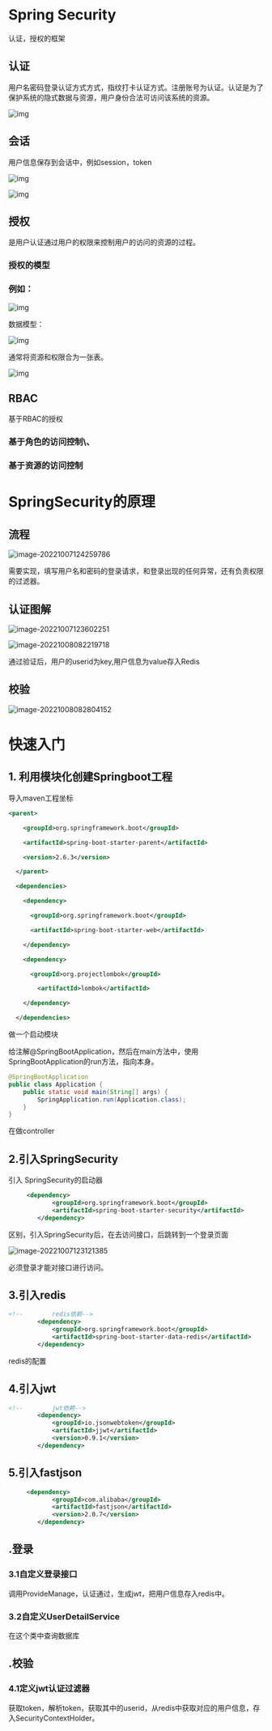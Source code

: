 # Spring Security

认证，授权的框架

## 认证

用户名密码登录认证方式方式，指纹打卡认证方式。注册账号为认证。认证是为了保护系统的隐式数据与资源，用户身份合法可访问该系统的资源。

![img](file:///C:\Users\李焱军\AppData\Local\Temp\ksohtml1360\wps1.jpg) 

## 会话

用户信息保存到会话中，例如session，token

![img](file:///C:\Users\李焱军\AppData\Local\Temp\ksohtml1360\wps2.jpg) 

![img](file:///C:\Users\李焱军\AppData\Local\Temp\ksohtml1360\wps3.jpg) 

## 授权

是用户认证通过用户的权限来控制用户的访问的资源的过程。

### 授权的模型

### 例如：

![img](file:///C:\Users\李焱军\AppData\Local\Temp\ksohtml1360\wps4.jpg) 

数据模型：



![img](file:///C:\Users\李焱军\AppData\Local\Temp\ksohtml1360\wps5.jpg) 

通常将资源和权限合为一张表。

![img](file:///C:\Users\李焱军\AppData\Local\Temp\ksohtml1360\wps6.jpg) 

## RBAC

基于RBAC的授权

### 基于角色的访问控制\、

### 基于资源的访问控制

# SpringSecurity的原理

## 流程

![image-20221007124259786](C:\Users\李焱军\AppData\Roaming\Typora\typora-user-images\image-20221007124259786.png)

需要实现，填写用户名和密码的登录请求，和登录出现的任何异常，还有负责权限的过滤器。

## 认证图解

![image-20221007123602251](C:\Users\李焱军\AppData\Roaming\Typora\typora-user-images\image-20221007123602251.png)

![image-20221008082219718](C:\Users\李焱军\AppData\Roaming\Typora\typora-user-images\image-20221008082219718.png)

通过验证后，用户的userid为key,用户信息为value存入Redis

## 校验

![image-20221008082804152](C:\Users\李焱军\AppData\Roaming\Typora\typora-user-images\image-20221008082804152.png)

# 快速入门

 

## **1.** 利用模块化创建Springboot工程

 导入maven工程坐标

```xml
<parent>

    <groupId>org.springframework.boot</groupId>

    <artifactId>spring-boot-starter-parent</artifactId>

    <version>2.6.3</version>

  </parent>

  <dependencies>

    <dependency>

      <groupId>org.springframework.boot</groupId>

      <artifactId>spring-boot-starter-web</artifactId>

    </dependency>

    <dependency>

      <groupId>org.projectlombok</groupId>

        <artifactId>lombok</artifactId>

    </dependency>

  </dependencies>
```

 

 做一个启动模块

给注解@SpringBootApplication，然后在main方法中，使用SpringBootApplication的run方法，指向本身。

```java
@SpringBootApplication
public class Application {
    public static void main(String[] args) {
        SpringApplication.run(Application.class);
    }
}
```

 在做controller

## 2.引入SpringSecurity

引入 SpringSecurity的启动器

```xml
     <dependency>
            <groupId>org.springframework.boot</groupId>
            <artifactId>spring-boot-starter-security</artifactId>
        </dependency>
```

 

 区别，引入SpringSecurity后，在去访问接口，后跳转到一个登录页面

![image-20221007123121385](C:\Users\李焱军\AppData\Roaming\Typora\typora-user-images\image-20221007123121385.png)

必须登录才能对接口进行访问。

## 3.引入redis

```xml
<!--        redis依赖-->
        <dependency>
            <groupId>org.springframework.boot</groupId>
            <artifactId>spring-boot-starter-data-redis</artifactId>
        </dependency>
```

redis的配置

## 4.引入jwt

```xml
<!--        jwt依赖-->
        <dependency>
            <groupId>io.jsonwebtoken</groupId>
            <artifactId>jjwt</artifactId>
            <version>0.9.1</version>
        </dependency>

```

## 5.引入fastjson

```xml
     <dependency>
            <groupId>com.alibaba</groupId>
            <artifactId>fastjson</artifactId>
            <version>2.0.7</version>
        </dependency>
```



## .登录

### 3.1自定义登录接口

调用ProvideManage，认证通过，生成jwt，把用户信息存入redis中。

### 3.2自定义UserDetailService

在这个类中查询数据库

## .校验

### 4.1定义jwt认证过滤器

获取token，解析token，获取其中的userid，从redis中获取对应的用户信息，存入SecurityContextHolder。







 

 

 